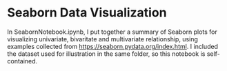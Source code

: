# Seaborn Data Visualization
In SeabornNotebook.ipynb, I put together a summary of Seaborn plots for visualizing univariate, bivaritate and multivariate relationship, using examples collected from https://seaborn.pydata.org/index.html.  I included the dataset used for illustration in the same folder, so this notebook is self-contained.
